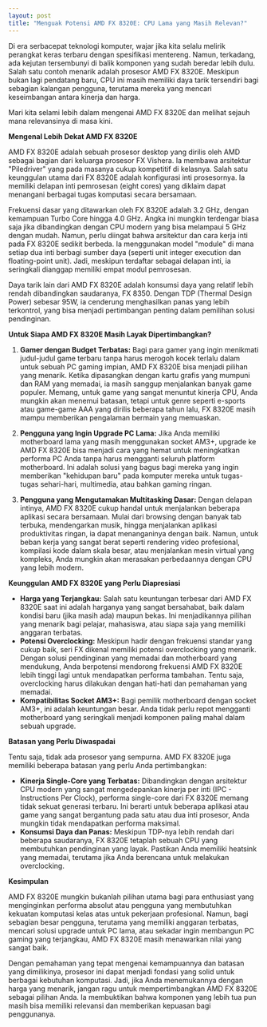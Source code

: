 ```yaml
---
layout: post
title: "Menguak Potensi AMD FX 8320E: CPU Lama yang Masih Relevan?"
---
```


Di era serbacepat teknologi komputer, wajar jika kita selalu melirik perangkat keras terbaru dengan spesifikasi mentereng. Namun, terkadang, ada kejutan tersembunyi di balik komponen yang sudah beredar lebih dulu. Salah satu contoh menarik adalah prosesor AMD FX 8320E. Meskipun bukan lagi pendatang baru, CPU ini masih memiliki daya tarik tersendiri bagi sebagian kalangan pengguna, terutama mereka yang mencari keseimbangan antara kinerja dan harga.

Mari kita selami lebih dalam mengenai AMD FX 8320E dan melihat sejauh mana relevansinya di masa kini.

**Mengenal Lebih Dekat AMD FX 8320E**

AMD FX 8320E adalah sebuah prosesor desktop yang dirilis oleh AMD sebagai bagian dari keluarga prosesor FX Vishera. Ia membawa arsitektur "Piledriver" yang pada masanya cukup kompetitif di kelasnya. Salah satu keunggulan utama dari FX 8320E adalah konfigurasi inti prosesornya. Ia memiliki delapan inti pemrosesan (eight cores) yang diklaim dapat menangani berbagai tugas komputasi secara bersamaan.

Frekuensi dasar yang ditawarkan oleh FX 8320E adalah 3.2 GHz, dengan kemampuan Turbo Core hingga 4.0 GHz. Angka ini mungkin terdengar biasa saja jika dibandingkan dengan CPU modern yang bisa melampaui 5 GHz dengan mudah. Namun, perlu diingat bahwa arsitektur dan cara kerja inti pada FX 8320E sedikit berbeda. Ia menggunakan model "module" di mana setiap dua inti berbagi sumber daya (seperti unit integer execution dan floating-point unit). Jadi, meskipun terdaftar sebagai delapan inti, ia seringkali dianggap memiliki empat modul pemrosesan.

Daya tarik lain dari AMD FX 8320E adalah konsumsi daya yang relatif lebih rendah dibandingkan saudaranya, FX 8350. Dengan TDP (Thermal Design Power) sebesar 95W, ia cenderung menghasilkan panas yang lebih terkontrol, yang bisa menjadi pertimbangan penting dalam pemilihan solusi pendinginan.

**Untuk Siapa AMD FX 8320E Masih Layak Dipertimbangkan?**

1.  **Gamer dengan Budget Terbatas:** Bagi para gamer yang ingin menikmati judul-judul game terbaru tanpa harus merogoh kocek terlalu dalam untuk sebuah PC gaming impian, AMD FX 8320E bisa menjadi pilihan yang menarik. Ketika dipasangkan dengan kartu grafis yang mumpuni dan RAM yang memadai, ia masih sanggup menjalankan banyak game populer. Memang, untuk game yang sangat menuntut kinerja CPU, Anda mungkin akan menemui batasan, tetapi untuk genre seperti e-sports atau game-game AAA yang dirilis beberapa tahun lalu, FX 8320E masih mampu memberikan pengalaman bermain yang memuaskan.

2.  **Pengguna yang Ingin Upgrade PC Lama:** Jika Anda memiliki motherboard lama yang masih menggunakan socket AM3+, upgrade ke AMD FX 8320E bisa menjadi cara yang hemat untuk meningkatkan performa PC Anda tanpa harus mengganti seluruh platform motherboard. Ini adalah solusi yang bagus bagi mereka yang ingin memberikan "kehidupan baru" pada komputer mereka untuk tugas-tugas sehari-hari, multimedia, atau bahkan gaming ringan.

3.  **Pengguna yang Mengutamakan Multitasking Dasar:** Dengan delapan intinya, AMD FX 8320E cukup handal untuk menjalankan beberapa aplikasi secara bersamaan. Mulai dari browsing dengan banyak tab terbuka, mendengarkan musik, hingga menjalankan aplikasi produktivitas ringan, ia dapat menanganinya dengan baik. Namun, untuk beban kerja yang sangat berat seperti rendering video profesional, kompilasi kode dalam skala besar, atau menjalankan mesin virtual yang kompleks, Anda mungkin akan merasakan perbedaannya dengan CPU yang lebih modern.

**Keunggulan AMD FX 8320E yang Perlu Diapresiasi**

*   **Harga yang Terjangkau:** Salah satu keuntungan terbesar dari AMD FX 8320E saat ini adalah harganya yang sangat bersahabat, baik dalam kondisi baru (jika masih ada) maupun bekas. Ini menjadikannya pilihan yang menarik bagi pelajar, mahasiswa, atau siapa saja yang memiliki anggaran terbatas.
*   **Potensi Overclocking:** Meskipun hadir dengan frekuensi standar yang cukup baik, seri FX dikenal memiliki potensi overclocking yang menarik. Dengan solusi pendinginan yang memadai dan motherboard yang mendukung, Anda berpotensi mendorong frekuensi AMD FX 8320E lebih tinggi lagi untuk mendapatkan performa tambahan. Tentu saja, overclocking harus dilakukan dengan hati-hati dan pemahaman yang memadai.
*   **Kompatibilitas Socket AM3+:** Bagi pemilik motherboard dengan socket AM3+, ini adalah keuntungan besar. Anda tidak perlu repot mengganti motherboard yang seringkali menjadi komponen paling mahal dalam sebuah upgrade.

**Batasan yang Perlu Diwaspadai**

Tentu saja, tidak ada prosesor yang sempurna. AMD FX 8320E juga memiliki beberapa batasan yang perlu Anda pertimbangkan:

*   **Kinerja Single-Core yang Terbatas:** Dibandingkan dengan arsitektur CPU modern yang sangat mengedepankan kinerja per inti (IPC - Instructions Per Clock), performa single-core dari FX 8320E memang tidak sekuat generasi terbaru. Ini berarti untuk beberapa aplikasi atau game yang sangat bergantung pada satu atau dua inti prosesor, Anda mungkin tidak mendapatkan performa maksimal.
*   **Konsumsi Daya dan Panas:** Meskipun TDP-nya lebih rendah dari beberapa saudaranya, FX 8320E tetaplah sebuah CPU yang membutuhkan pendinginan yang layak. Pastikan Anda memiliki heatsink yang memadai, terutama jika Anda berencana untuk melakukan overclocking.

**Kesimpulan**

AMD FX 8320E mungkin bukanlah pilihan utama bagi para enthusiast yang menginginkan performa absolut atau pengguna yang membutuhkan kekuatan komputasi kelas atas untuk pekerjaan profesional. Namun, bagi sebagian besar pengguna, terutama yang memiliki anggaran terbatas, mencari solusi upgrade untuk PC lama, atau sekadar ingin membangun PC gaming yang terjangkau, AMD FX 8320E masih menawarkan nilai yang sangat baik.

Dengan pemahaman yang tepat mengenai kemampuannya dan batasan yang dimilikinya, prosesor ini dapat menjadi fondasi yang solid untuk berbagai kebutuhan komputasi. Jadi, jika Anda menemukannya dengan harga yang menarik, jangan ragu untuk mempertimbangkan AMD FX 8320E sebagai pilihan Anda. Ia membuktikan bahwa komponen yang lebih tua pun masih bisa memiliki relevansi dan memberikan kepuasan bagi penggunanya.
